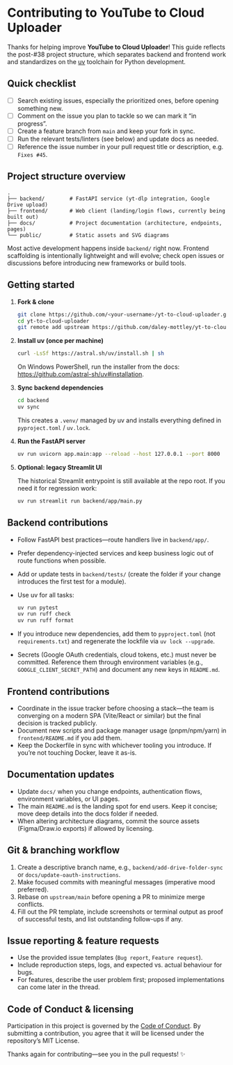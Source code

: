 # Contributing to YouTube to Cloud Uploader

Thanks for helping improve **YouTube to Cloud Uploader**! This guide reflects the post-#38 project structure, which separates backend and frontend work and standardizes on the [uv](https://github.com/astral-sh/uv) toolchain for Python development.

## Quick checklist

- [ ] Search existing issues, especially the prioritized ones, before opening something new.
- [ ] Comment on the issue you plan to tackle so we can mark it “in progress”.
- [ ] Create a feature branch from `main` and keep your fork in sync.
- [ ] Run the relevant tests/linters (see below) and update docs as needed.
- [ ] Reference the issue number in your pull request title or description, e.g. `Fixes #45`.

## Project structure overview

```text
.
├── backend/        # FastAPI service (yt-dlp integration, Google Drive upload)
├── frontend/       # Web client (landing/login flows, currently being built out)
├── docs/           # Project documentation (architecture, endpoints, pages)
└── public/         # Static assets and SVG diagrams
```

Most active development happens inside `backend/` right now. Frontend scaffolding is intentionally lightweight and will evolve; check open issues or discussions before introducing new frameworks or build tools.

## Getting started

1. **Fork & clone**

   ```bash
   git clone https://github.com/<your-username>/yt-to-cloud-uploader.git
   cd yt-to-cloud-uploader
   git remote add upstream https://github.com/daley-mottley/yt-to-cloud-uploader.git
   ```

1. **Install uv (once per machine)**

   ```bash
   curl -LsSf https://astral.sh/uv/install.sh | sh
   ```

   On Windows PowerShell, run the installer from the docs: <https://github.com/astral-sh/uv#installation>.

1. **Sync backend dependencies**

   ```bash
   cd backend
   uv sync
   ```

   This creates a `.venv/` managed by uv and installs everything defined in `pyproject.toml` / `uv.lock`.

1. **Run the FastAPI server**

   ```bash
   uv run uvicorn app.main:app --reload --host 127.0.0.1 --port 8000
   ```

1. **Optional: legacy Streamlit UI**

   The historical Streamlit entrypoint is still available at the repo root. If you need it for regression work:

   ```bash
   uv run streamlit run backend/app/main.py
   ```

## Backend contributions

- Follow FastAPI best practices—route handlers live in `backend/app/`.
- Prefer dependency-injected services and keep business logic out of route functions when possible.
- Add or update tests in `backend/tests/` (create the folder if your change introduces the first test for a module).
- Use uv for all tasks:

  ```bash
  uv run pytest
  uv run ruff check
  uv run ruff format
  ```

- If you introduce new dependencies, add them to `pyproject.toml` (not `requirements.txt`) and regenerate the lockfile via `uv lock --upgrade`.
- Secrets (Google OAuth credentials, cloud tokens, etc.) must never be committed. Reference them through environment variables (e.g., `GOOGLE_CLIENT_SECRET_PATH`) and document any new keys in `README.md`.

## Frontend contributions

- Coordinate in the issue tracker before choosing a stack—the team is converging on a modern SPA (Vite/React or similar) but the final decision is tracked publicly.
- Document new scripts and package manager usage (pnpm/npm/yarn) in `frontend/README.md` if you add them.
- Keep the Dockerfile in sync with whichever tooling you introduce. If you’re not touching Docker, leave it as-is.

## Documentation updates

- Update `docs/` when you change endpoints, authentication flows, environment variables, or UI pages.
- The main `README.md` is the landing spot for end users. Keep it concise; move deep details into the docs folder if needed.
- When altering architecture diagrams, commit the source assets (Figma/Draw.io exports) if allowed by licensing.

## Git & branching workflow

1. Create a descriptive branch name, e.g., `backend/add-drive-folder-sync` or `docs/update-oauth-instructions`.
2. Make focused commits with meaningful messages (imperative mood preferred).
3. Rebase on `upstream/main` before opening a PR to minimize merge conflicts.
4. Fill out the PR template, include screenshots or terminal output as proof of successful tests, and list outstanding follow-ups if any.

## Issue reporting & feature requests

- Use the provided issue templates (`Bug report`, `Feature request`).
- Include reproduction steps, logs, and expected vs. actual behaviour for bugs.
- For features, describe the user problem first; proposed implementations can come later in the thread.

## Code of Conduct & licensing

Participation in this project is governed by the [Code of Conduct](CODE_OF_CONDUCT.md). By submitting a contribution, you agree that it will be licensed under the repository’s MIT License.

Thanks again for contributing—see you in the pull requests! ✨
